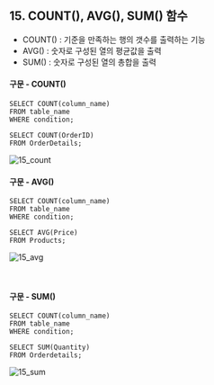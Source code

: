 ## 15. COUNT(), AVG(), SUM() 함수 

- COUNT() : 기준을 만족하는 행의 갯수를 출력하는 기능
- AVG() : 숫자로 구성된 열의 평균값을 출력
- SUM() : 숫자로 구성된 열의 총합을 출력

#### 구문 - COUNT()

~~~
SELECT COUNT(column_name)
FROM table_name
WHERE condition;

SELECT COUNT(OrderID)
FROM OrderDetails;
~~~

![15_count](https://github.com/juliahwang/wps-til/blob/master/0519-Day10-python3/HW-SQL%20study/sql-img/15_count.png)
<br>

#### 구문 - AVG()

~~~
SELECT COUNT(column_name)
FROM table_name
WHERE condition;

SELECT AVG(Price)
FROM Products;
~~~

![15_avg](https://github.com/juliahwang/wps-til/blob/master/0519-Day10-python3/HW-SQL%20study/sql-img/15_avg.png)

<br>

#### 구문 - SUM()

~~~
SELECT COUNT(column_name)
FROM table_name
WHERE condition;

SELECT SUM(Quantity)
FROM Orderdetails;
~~~

![15_sum](https://github.com/juliahwang/wps-til/blob/master/0519-Day10-python3/HW-SQL%20study/sql-img/15_sum.png)

